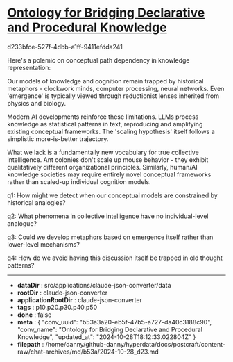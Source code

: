 # [Ontology for Bridging Declarative and Procedural Knowledge](https://claude.ai/chat/b53a3a20-eb5f-47b5-a727-da40c3188c90)

d233bfce-527f-4dbb-a1ff-9411efdda241

 Here's a polemic on conceptual path dependency in knowledge representation:

Our models of knowledge and cognition remain trapped by historical metaphors - clockwork minds, computer processing, neural networks. Even 'emergence' is typically viewed through reductionist lenses inherited from physics and biology.

Modern AI developments reinforce these limitations. LLMs process knowledge as statistical patterns in text, reproducing and amplifying existing conceptual frameworks. The 'scaling hypothesis' itself follows a simplistic more-is-better trajectory.

What we lack is a fundamentally new vocabulary for true collective intelligence. Ant colonies don't scale up mouse behavior - they exhibit qualitatively different organizational principles. Similarly, human/AI knowledge societies may require entirely novel conceptual frameworks rather than scaled-up individual cognition models.

q1: How might we detect when our conceptual models are constrained by historical analogies?

q2: What phenomena in collective intelligence have no individual-level analogue?

q3: Could we develop metaphors based on emergence itself rather than lower-level mechanisms?

q4: How do we avoid having this discussion itself be trapped in old thought patterns?

---

* **dataDir** : src/applications/claude-json-converter/data
* **rootDir** : claude-json-converter
* **applicationRootDir** : claude-json-converter
* **tags** : p10.p20.p30.p40.p50
* **done** : false
* **meta** : {
  "conv_uuid": "b53a3a20-eb5f-47b5-a727-da40c3188c90",
  "conv_name": "Ontology for Bridging Declarative and Procedural Knowledge",
  "updated_at": "2024-10-28T18:12:33.022804Z"
}
* **filepath** : /home/danny/github-danny/hyperdata/docs/postcraft/content-raw/chat-archives/md/b53a/2024-10-28_d23.md